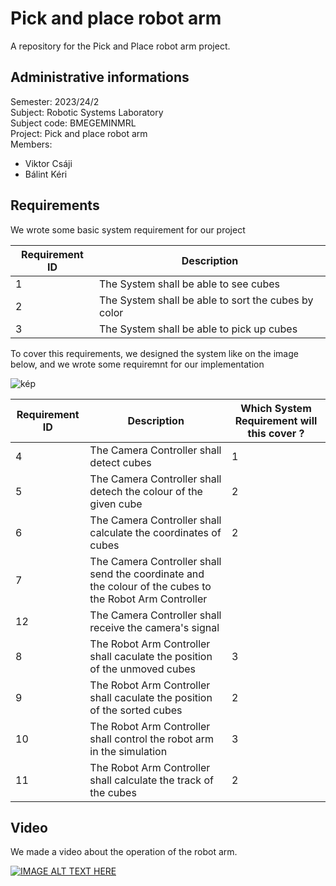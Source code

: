 # Pick and place robot arm

A repository for the Pick and Place robot arm project.

##  Administrative informations

Semester: 2023/24/2\
Subject: Robotic Systems Laboratory \
Subject code: BMEGEMINMRL\
Project: Pick and place robot arm\
Members: 
- Viktor Csáji
- Bálint Kéri

## Requirements

We wrote some basic system requirement for our project

| Requirement ID          | Description |
| ----------- | ----------- |
| 1           | The System shall be able to see cubes |
| 2           | The System shall be able to sort the cubes by color        |
| 3           | The System shall be able to pick up cubes        |


To cover this requirements, we designed the system like on the image below, and we wrote some requiremnt for our implementation

![kép](https://github.com/balintkeri/ros2024/assets/52506432/3d7f6460-bd0f-40b3-bc73-f12e7ce1f0d5)


| Requirement ID          | Description | Which System Requirement will this cover ? |
| ----------- | ----------- | -------------|
| 4          | The Camera Controller shall detect cubes | 1 |
| 5           | The Camera Controller shall detech the colour of the given cube |  2  |
| 6           | The Camera Controller shall calculate the coordinates of cubes|   2    |
| 7           | The Camera Controller shall send the coordinate and the colour of the cubes to the Robot Arm Controller |      |
| 12           | The Camera Controller shall receive the camera's signal |      |
| 8           | The Robot Arm Controller shall caculate the position of the unmoved cubes  |   3    |
| 9           | The Robot Arm Controller shall caculate the position of the sorted cubes  |   2    |
| 10           | The Robot Arm Controller shall control the robot arm in the simulation  |   3    |
| 11           | The Robot Arm Controller shall calculate the track of the cubes  |   2    |

## Video

We made a video about the operation of the robot arm.

[![IMAGE ALT TEXT HERE](https://img.youtube.com/vi/l6i5513F12M/0.jpg)](https://www.youtube.com/watch?v=l6i5513F12M)

